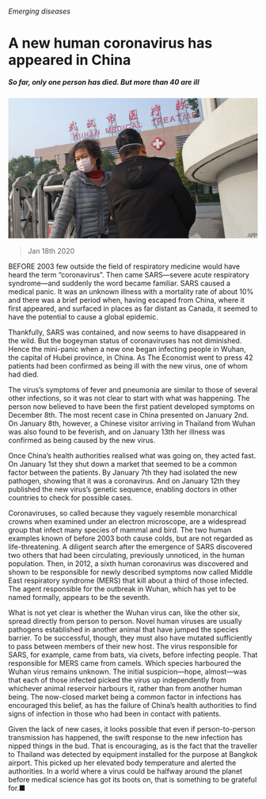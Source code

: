 ###### Emerging diseases

# A new human coronavirus has appeared in China 

##### So far, only one person has died. But more than 40 are ill 

![image](images/20200118_STP002_0.jpg) 

> Jan 18th 2020 

BEFORE 2003 few outside the field of respiratory medicine would have heard the term “coronavirus”. Then came SARS—severe acute respiratory syndrome—and suddenly the word became familiar. SARS caused a medical panic. It was an unknown illness with a mortality rate of about 10% and there was a brief period when, having escaped from China, where it first appeared, and surfaced in places as far distant as Canada, it seemed to have the potential to cause a global epidemic.

Thankfully, SARS was contained, and now seems to have disappeared in the wild. But the bogeyman status of coronaviruses has not diminished. Hence the mini-panic when a new one began infecting people in Wuhan, the capital of Hubei province, in China. As The Economist went to press 42 patients had been confirmed as being ill with the new virus, one of whom had died.


The virus’s symptoms of fever and pneumonia are similar to those of several other infections, so it was not clear to start with what was happening. The person now believed to have been the first patient developed symptoms on December 8th. The most recent case in China presented on January 2nd. On January 8th, however, a Chinese visitor arriving in Thailand from Wuhan was also found to be feverish, and on January 13th her illness was confirmed as being caused by the new virus.

Once China’s health authorities realised what was going on, they acted fast. On January 1st they shut down a market that seemed to be a common factor between the patients. By January 7th they had isolated the new pathogen, showing that it was a coronavirus. And on January 12th they published the new virus’s genetic sequence, enabling doctors in other countries to check for possible cases.

Coronaviruses, so called because they vaguely resemble monarchical crowns when examined under an electron microscope, are a widespread group that infect many species of mammal and bird. The two human examples known of before 2003 both cause colds, but are not regarded as life-threatening. A diligent search after the emergence of SARS discovered two others that had been circulating, previously unnoticed, in the human population. Then, in 2012, a sixth human coronavirus was discovered and shown to be responsible for newly described symptoms now called Middle East respiratory syndrome (MERS) that kill about a third of those infected. The agent responsible for the outbreak in Wuhan, which has yet to be named formally, appears to be the seventh.

What is not yet clear is whether the Wuhan virus can, like the other six, spread directly from person to person. Novel human viruses are usually pathogens established in another animal that have jumped the species barrier. To be successful, though, they must also have mutated sufficiently to pass between members of their new host. The virus responsible for SARS, for example, came from bats, via civets, before infecting people. That responsible for MERS came from camels. Which species harboured the Wuhan virus remains unknown. The initial suspicion—hope, almost—was that each of those infected picked the virus up independently from whichever animal reservoir harbours it, rather than from another human being. The now-closed market being a common factor in infections has encouraged this belief, as has the failure of China’s health authorities to find signs of infection in those who had been in contact with patients.

Given the lack of new cases, it looks possible that even if person-to-person transmission has happened, the swift response to the new infection has nipped things in the bud. That is encouraging, as is the fact that the traveller to Thailand was detected by equipment installed for the purpose at Bangkok airport. This picked up her elevated body temperature and alerted the authorities. In a world where a virus could be halfway around the planet before medical science has got its boots on, that is something to be grateful for.■

